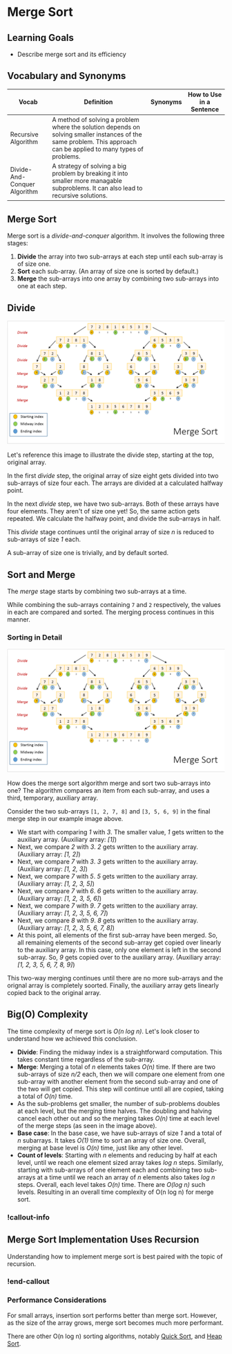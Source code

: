 # Merge Sort

## Learning Goals

- Describe merge sort and its efficiency

## Vocabulary and Synonyms

| Vocab                        | Definition                                                                                                                                                         | Synonyms | How to Use in a Sentence |
| ---------------------------- | ------------------------------------------------------------------------------------------------------------------------------------------------------------------ | -------- | ------------------------ |
| Recursive Algorithm          | A method of solving a problem where the solution depends on solving smaller instances of the same problem. This approach can be applied to many types of problems. |
| Divide-And-Conquer Algorithm | A strategy of solving a big problem by breaking it into smaller more managable subproblems. It can also lead to recursive solutions.                               |

## Merge Sort

Merge sort is a _divide-and-conquer_ algorithm. It involves the following three stages:

1. **Divide** the array into two sub-arrays at each step until each sub-array is of size one.
1. **Sort** each sub-array. (An array of size one is sorted by default.)
1. **Merge** the sub-arrays into one array by combining two sub-arrays into one at each step.

## Divide

![Merge Sort Example](../assets/sorting-algos/MergeSort.png)

Let's reference this image to illustrate the divide step, starting at the top, original array.

In the first _divide_ step, the original array of size eight gets divided into two sub-arrays of size four each. The arrays are divided at a calculated halfway point.

In the next _divide_ step, we have two sub-arrays. Both of these arrays have four elements. They aren't of size one yet! So, the same action gets repeated. We calculate the halfway point, and divide the sub-arrays in half.

This _divide_ stage continues until the original array of size _n_ is reduced to sub-arrays of size _1_ each.

A sub-array of size one is trivially, and by default sorted.

## Sort and Merge

The _merge_ stage starts by combining two sub-arrays at a time.

While combining the sub-arrays containing `7` and `2` respectively, the values in each are compared and sorted. The merging process continues in this manner.

### Sorting in Detail

![Merge Sort Example](../assets/sorting-algos/MergeSort.png)

How does the merge sort algorithm merge and sort two sub-arrays into one? The algorithm compares an item from each sub-array, and uses a third, temporary, auxiliary array.

Consider the two sub-arrays `[1, 2, 7, 8]` and `[3, 5, 6, 9]` in the final merge step in our example image above.

- We start with comparing _1_ with _3_. The smaller value, _1_ gets written to the auxiliary array. (Auxiliary array: _[1]_)
- Next, we compare _2_ with _3_. _2_ gets written to the auxiliary array. (Auxiliary array: _[1, 2]_)
- Next, we compare _7_ with _3_. _3_ gets written to the auxiliary array. (Auxiliary array: _[1, 2, 3]_)
- Next, we compare _7_ with _5_. _5_ gets written to the auxiliary array. (Auxiliary array: _[1, 2, 3, 5]_)
- Next, we compare _7_ with _6_. _6_ gets written to the auxiliary array. (Auxiliary array: _[1, 2, 3, 5, 6]_)
- Next, we compare _7_ with _9_. _7_ gets written to the auxiliary array. (Auxiliary array: _[1, 2, 3, 5, 6, 7]_)
- Next, we compare _8_ with _9_. _8_ gets written to the auxiliary array. (Auxiliary array: _[1, 2, 3, 5, 6, 7, 8]_)
- At this point, all elements of the first sub-array have been merged. So, all remaining elements of the second sub-array get copied over linearly to the auxiliary array. In this case, only one element is left in the second sub-array. So, _9_ gets copied over to the auxiliary array. (Auxiliary array: _[1, 2, 3, 5, 6, 7, 8, 9]_)

This two-way merging continues until there are no more sub-arrays and the orignal array is completely soorted. Finally, the auxiliary array gets linearly copied back to the original array.

## Big(O) Complexity

The time complexity of merge sort is _O(n log n)_. Let's look closer to understand how we achieved this conclusion.

- **Divide**: Finding the midway index is a straightforward computation. This takes constant time regardless of the sub-array.
- **Merge**: Merging a total of _n_ elements takes _O(n)_ time. If there are two sub-arrays of size _n/2_ each, then we will compare one element from one sub-array with another element from the second sub-array and one of the two will get copied. This step will continue until all are copied, taking a total of _O(n)_ time.
- As the sub-problems get smaller, the number of sub-problems doubles at each level, but the merging time halves. The doubling and halving cancel each other out and so the merging takes _O(n)_ time at each level of the merge steps (as seen in the image above).
- **Base case**: In the base case, we have sub-arrays of size _1_ and a total of _n_ subarrays. It takes _O(1)_ time to sort an array of size one. Overall, merging at base level is _O(n)_ time, just like any other level.
- **Count of levels**: Starting with _n_ elements and reducing by half at each level, until we reach one element sized array takes _log n_ steps. Similarly, starting with sub-arrays of one element each and combining two sub-arrays at a time until we reach an array of _n_ elements also takes _log n_ steps.
  Overall, each level takes _O(n)_ time. There are _O(log n)_ such levels. Resulting in an overall time complexity of O(n log n) for merge sort.

### !callout-info

## Merge Sort Implementation Uses Recursion

Understanding how to implement merge sort is best paired with the topic of recursion.

### !end-callout

### Performance Considerations

For small arrays, insertion sort performs better than merge sort. However, as the size of the array grows, merge sort becomes much more performant.

There are other O(n log n) sorting algorithms, notably [Quick Sort](https://www.geeksforgeeks.org/quick-sort/), and [Heap Sort](https://www.geeksforgeeks.org/heap-sort/).
